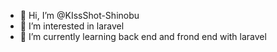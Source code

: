 - 👋 Hi, I’m @KIssShot-Shinobu
- 👀 I’m interested in laravel 
- 🌱 I’m currently learning back end and frond end with laravel 


<!---
KIssShot-Shinobu/KIssShot-Shinobu is a ✨ special ✨ repository because its `README.md` (this file) appears on your GitHub profile.
You can click the Preview link to take a look at your changes.
--->
